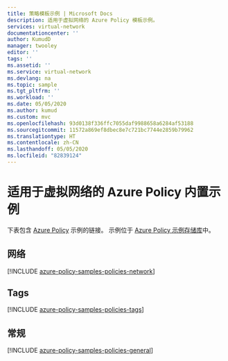 ```yaml
---
title: 策略模板示例 | Microsoft Docs
description: 适用于虚拟网络的 Azure Policy 模板示例。
services: virtual-network
documentationcenter: ''
author: KumudD
manager: twooley
editor: ''
tags: ''
ms.assetid: ''
ms.service: virtual-network
ms.devlang: na
ms.topic: sample
ms.tgt_pltfrm: ''
ms.workload: ''
ms.date: 05/05/2020
ms.author: kumud
ms.custom: mvc
ms.openlocfilehash: 93d0138f336ffc7055daf9988658a6284af53188
ms.sourcegitcommit: 11572a869ef8dbec8e7c721bc7744e2859b79962
ms.translationtype: HT
ms.contentlocale: zh-CN
ms.lasthandoff: 05/05/2020
ms.locfileid: "82839124"
---
```

# <a name="azure-policy-sample-built-ins-for-virtual-network"></a>适用于虚拟网络的 Azure Policy 内置示例

下表包含 [Azure Policy](../governance/policy/overview.md) 示例的链接。 示例位于 [Azure Policy 示例存储库](https://github.com/Azure/azure-policy)中。

## <a name="network"></a>网络

[!INCLUDE [azure-policy-samples-policies-network](../../includes/policy/samples/bycat/policies-network.md)]

## <a name="tags"></a>Tags

[!INCLUDE [azure-policy-samples-policies-tags](../../includes/policy/samples/bycat/policies-tags.md)]

## <a name="general"></a>常规

[!INCLUDE [azure-policy-samples-policies-general](../../includes/policy/samples/bycat/policies-general.md)]
